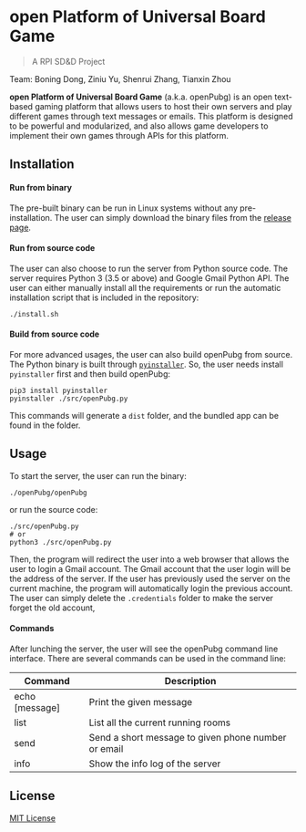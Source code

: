 # open Platform of Universal Board Game
>A RPI SD&D Project

Team:
Boning Dong, Ziniu Yu, Shenrui Zhang, Tianxin Zhou

**open Platform of Universal Board Game** (a.k.a. openPubg) is an open text-based gaming platform that allows users to host their own servers and play different games through text messages or emails. This platform is designed to be powerful and  modularized, and also allows game developers to implement their own games through APIs for this platform.


## Installation
#### Run from binary
The pre-built binary can be run in Linux systems without any pre-installation. The user can simply download the binary files from the [release page](https://github.com/Erebuxy/openPubg/releases).

#### Run from source code
The user can also choose to run the server from Python source code. The server requires Python 3 (3.5 or above) and Google Gmail Python API. The user can either manually install all the requirements or run the automatic installation script that is included in the repository:
```shell
./install.sh
```

#### Build from source code
For more advanced usages, the user can also build openPubg from source. The Python binary is built through [`pyinstaller`](). So, the user needs install `pyinstaller` first and then build openPubg:
```shell
pip3 install pyinstaller
pyinstaller ./src/openPubg.py

```
This commands will generate a `dist` folder, and the bundled app can be found in the folder.


## Usage
To start the server, the user can run the binary:
```shell
./openPubg/openPubg
```
or run the source code:
```shell
./src/openPubg.py
# or
python3 ./src/openPubg.py
```
Then, the program will redirect the user into a web browser that allows the user to login a Gmail account. The Gmail account that the user login will be the address of the server. If the user has previously used the server on the current machine, the program will automatically login the previous account. The user can simply delete the `.credentials` folder to make the server forget the old account,

#### Commands
After lunching the server, the user will see the openPubg command line interface. There are several commands can be used in the command line:

| Command       | Description                                        |
|---------------|----------------------------------------------------|
|echo [message] |Print the given message                             |
|list           |List all the current running rooms                  |
|send           |Send a short message to given phone number or email |
|info           |Show the info log of the server                     |


## License
[MIT License](https://github.com/Erebuxy/openPubg/blob/master/LICENSE)
